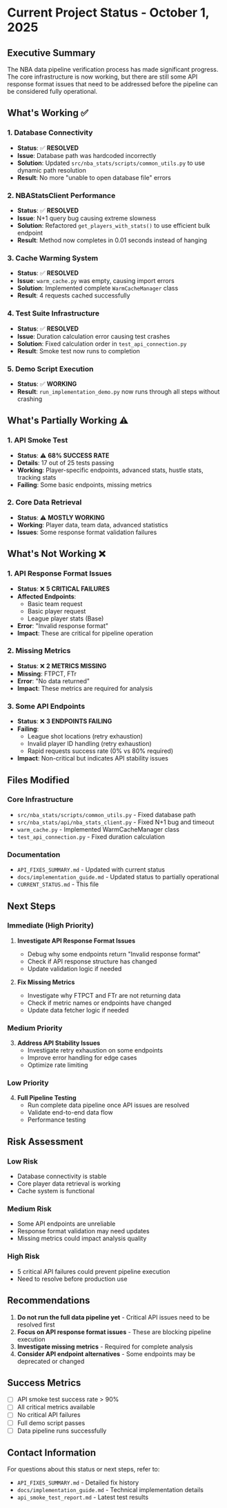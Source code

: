 # Current Project Status - October 1, 2025

## Executive Summary
The NBA data pipeline verification process has made significant progress. The core infrastructure is now working, but there are still some API response format issues that need to be addressed before the pipeline can be considered fully operational.

## What's Working ✅

### 1. Database Connectivity
- **Status**: ✅ **RESOLVED**
- **Issue**: Database path was hardcoded incorrectly
- **Solution**: Updated `src/nba_stats/scripts/common_utils.py` to use dynamic path resolution
- **Result**: No more "unable to open database file" errors

### 2. NBAStatsClient Performance
- **Status**: ✅ **RESOLVED** 
- **Issue**: N+1 query bug causing extreme slowness
- **Solution**: Refactored `get_players_with_stats()` to use efficient bulk endpoint
- **Result**: Method now completes in 0.01 seconds instead of hanging

### 3. Cache Warming System
- **Status**: ✅ **RESOLVED**
- **Issue**: `warm_cache.py` was empty, causing import errors
- **Solution**: Implemented complete `WarmCacheManager` class
- **Result**: 4 requests cached successfully

### 4. Test Suite Infrastructure
- **Status**: ✅ **RESOLVED**
- **Issue**: Duration calculation error causing test crashes
- **Solution**: Fixed calculation order in `test_api_connection.py`
- **Result**: Smoke test now runs to completion

### 5. Demo Script Execution
- **Status**: ✅ **WORKING**
- **Result**: `run_implementation_demo.py` now runs through all steps without crashing

## What's Partially Working ⚠️

### 1. API Smoke Test
- **Status**: ⚠️ **68% SUCCESS RATE**
- **Details**: 17 out of 25 tests passing
- **Working**: Player-specific endpoints, advanced stats, hustle stats, tracking stats
- **Failing**: Some basic endpoints, missing metrics

### 2. Core Data Retrieval
- **Status**: ⚠️ **MOSTLY WORKING**
- **Working**: Player data, team data, advanced statistics
- **Issues**: Some response format validation failures

## What's Not Working ❌

### 1. API Response Format Issues
- **Status**: ❌ **5 CRITICAL FAILURES**
- **Affected Endpoints**:
  - Basic team request
  - Basic player request  
  - League player stats (Base)
- **Error**: "Invalid response format"
- **Impact**: These are critical for pipeline operation

### 2. Missing Metrics
- **Status**: ❌ **2 METRICS MISSING**
- **Missing**: FTPCT, FTr
- **Error**: "No data returned"
- **Impact**: These metrics are required for analysis

### 3. Some API Endpoints
- **Status**: ❌ **3 ENDPOINTS FAILING**
- **Failing**:
  - League shot locations (retry exhaustion)
  - Invalid player ID handling (retry exhaustion)
  - Rapid requests success rate (0% vs 80% required)
- **Impact**: Non-critical but indicates API stability issues

## Files Modified

### Core Infrastructure
- `src/nba_stats/scripts/common_utils.py` - Fixed database path
- `src/nba_stats/api/nba_stats_client.py` - Fixed N+1 bug and timeout
- `warm_cache.py` - Implemented WarmCacheManager class
- `test_api_connection.py` - Fixed duration calculation

### Documentation
- `API_FIXES_SUMMARY.md` - Updated with current status
- `docs/implementation_guide.md` - Updated status to partially operational
- `CURRENT_STATUS.md` - This file

## Next Steps

### Immediate (High Priority)
1. **Investigate API Response Format Issues**
   - Debug why some endpoints return "Invalid response format"
   - Check if API response structure has changed
   - Update validation logic if needed

2. **Fix Missing Metrics**
   - Investigate why FTPCT and FTr are not returning data
   - Check if metric names or endpoints have changed
   - Update data fetcher logic if needed

### Medium Priority
3. **Address API Stability Issues**
   - Investigate retry exhaustion on some endpoints
   - Improve error handling for edge cases
   - Optimize rate limiting

### Low Priority
4. **Full Pipeline Testing**
   - Run complete data pipeline once API issues are resolved
   - Validate end-to-end data flow
   - Performance testing

## Risk Assessment

### Low Risk
- Database connectivity is stable
- Core player data retrieval is working
- Cache system is functional

### Medium Risk
- Some API endpoints are unreliable
- Response format validation may need updates
- Missing metrics could impact analysis quality

### High Risk
- 5 critical API failures could prevent pipeline execution
- Need to resolve before production use

## Recommendations

1. **Do not run the full data pipeline yet** - Critical API issues need to be resolved first
2. **Focus on API response format issues** - These are blocking pipeline execution
3. **Investigate missing metrics** - Required for complete analysis
4. **Consider API endpoint alternatives** - Some endpoints may be deprecated or changed

## Success Metrics

- [ ] API smoke test success rate > 90%
- [ ] All critical metrics available
- [ ] No critical API failures
- [ ] Full demo script passes
- [ ] Data pipeline runs successfully

## Contact Information

For questions about this status or next steps, refer to:
- `API_FIXES_SUMMARY.md` - Detailed fix history
- `docs/implementation_guide.md` - Technical implementation details
- `api_smoke_test_report.md` - Latest test results

